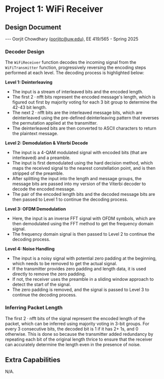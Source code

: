 # Project 1: WiFi Receiver
## Design Document
--- Oorjit Chowdhary (oorjitc@uw.edu), EE 419/565 - Spring 2025

### Decoder Design

The `WiFiReceiver` function decodes the incoming signal from the `WiFiTransmitter` function, progressively reversing the encoding steps performed at each level. The decoding process is highlighted below:

**Level 1: Deinterleaving**

- The input is a stream of interleaved bits and the encoded length.
- The first $2 \cdot \text{nfft}$ bits represent the encoded message's length, which is figured out first by majority voting for each 3 bit group to determine the 42-43 bit length.
- The next $2 \cdot \text{nfft}$ bits are the interleaved message bits, which are deinterleaved using the pre-defined deinterleaving pattern that reverses the permutation applied at the transmitter.
- The deinterleaved bits are then converted to ASCII characters to return the plaintext message.

**Level 2: Demodulation & Viterbi Decode**

- The input is a 4-QAM modulated signal with encoded bits (that are interleaved) and a preamble.
- The input is first demodulated using the hard decision method, which maps the received signal to the nearest constellation point, and is then stripped of the preamble.
- After splitting the input into the length and message groups, the message bits are passed into my version of the Viterbi decoder to decode the encoded message.
- The pair of the encoded length bits and the decoded message bits are then passed to Level 1 to continue the decoding process.

**Level 3: OFDM Demodulation**

- Here, the input is an inverse FFT signal with OFDM symbols, which are then demodulated using the FFT method to get the frequency domain signal.
- The frequency domain signal is then passed to Level 2 to continue the decoding process.

**Level 4: Noise Handling**

- The input is a noisy signal with potential zero padding at the beginning, which needs to be removed to get the actual signal.
- If the transmitter provides zero padding and length data, it is used directly to remove the zero padding.
- If not, the receiver uses the preamble in a sliding window approach to detect the start of the signal.
- The zero padding is removed, and the signal is passed to Level 3 to continue the decoding process.

### Inferring Packet Length

The first $2 \cdot \text{nfft}$ bits of the signal represent the encoded length of the packet, which can be inferred using majority voting in 3-bit groups. For every 3 consecutive bits, the decoded bit is 1 if it has 2+ 1s, and 0 otherwise. This is done so because the transmitter added redundancy by repeating each bit of the original length thrice to ensure that the receiver can accurately determine the length even in the presence of noise.

## Extra Capabilities
N/A.